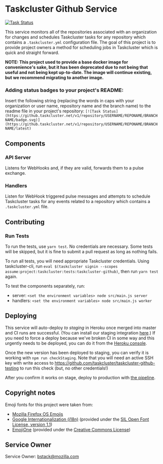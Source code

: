 Taskcluster Github Service
==========================
[![Task Status](https://github.taskcluster.net/v1/repository/taskcluster/taskcluster-github/master/badge.svg)](https://github.taskcluster.net/v1/repository/taskcluster/taskcluster-github/master/latest)


This service monitors all of the repositories associated with an organization for changes and schedules Taskcluster tasks for any repository which contains a `.taskcluster.yml` configuration file. The goal of this project is to provide project owners a method for scheduling jobs in Taskcluster which is quick and straight forward.

**NOTE: This project used to provide a base docker image for convenience's sake, but it has been deprecated due to not being that useful and not being kept up-to-date. The image will continue existing, but we recommend migrating to another image.**

### Adding status badges to your project's README:
Insert the following string (replacing the words in caps with your organization or user name, repository name and the branch name) to the readme file in your project's repository:
`[![Task Status](https://github.taskcluster.net/v1/repository/USERNAME/REPONAME/BRANCHNAME/badge.svg)](https://github.taskcluster.net/v1/repository/USERNAME/REPONAME/BRANCHNAME/latest)`





## Components

### API Server
Listens for WebHooks and, if they are valid, forwards them to a pulse exchange.

### Handlers
Listen for WebHook triggered pulse messages and attempts to schedule Taskcluster tasks for any events related to a repository which contains a `.taskcluster.yml` file.

## Contributing

### Run Tests
To run the tests, use `yarn test`.  No credentials are necessary. Some tests will be skipped, but it is fine to submit a pull request as long as nothing fails.

To run all tests, you will need appropriate Taskcluster credentials. Using taskcluster-cli, run `eval $(taskcluster signin --scopes assume:project:taskcluster:tests:taskcluster-github)`, then run `yarn test` again.

To test the components separately, run:
- server: `<set the environment variables> node src/main.js server`
- handlers: `<set the environment variables> node src/main.js worker`

## Deploying

This service will auto-deploy *to staging* in Heroku once merged into master
and CI runs are successful. (You can install our staging integration [here](https://github.com/integration/taskcluster-staging).) If you need to force a deploy because we've broken
CI in some way and this urgently needs to be deployed, you can do it from the
[Heroku
console](https://dashboard-preview.heroku.com/apps/taskcluster-github/deploy/github).

Once the new version has been deployed to staging, you can verify it is working
with `npm run checkStaging`.  Note that you will need an active SSH key with
write access to https://github.com/taskcluster/taskcluster-github-testing to
run this check (but, no other credentials!)

After you confirm it works on stage, deploy to production with [the
pipeline](https://dashboard.heroku.com/pipelines/b867da9f-e443-4ddd-b8b1-2209532897b4).

## Copyright notes
Emoji fonts for this project were taken from:
- [Mozilla Firefox OS Emojis](https://github.com/mozilla/fxemoji)
- [Google Internationalization (i18n)](https://github.com/googlei18n/noto-emoji) (provided under the [SIL Open Font License, version 1.1](https://github.com/googlei18n/noto-emoji/blob/master/fonts/LICENSE))
- [EmojiOne](http://emojione.com/) (provided under the [Creative Commons License](http://emojione.com/licensing/))

## Service Owner

Service Owner: bstack@mozilla.com

